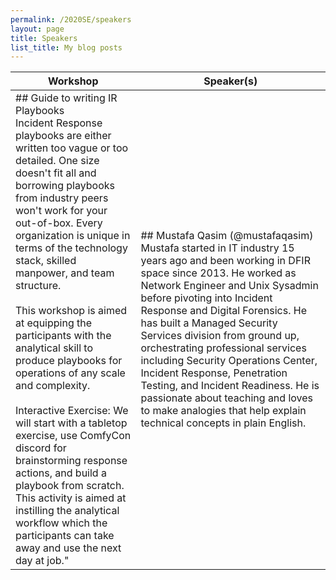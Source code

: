```yaml
---
permalink: /2020SE/speakers
layout: page
title: Speakers
list_title: My blog posts
---
```



| Workshop | Speaker(s) |
| ------ | ------ |
| ## Guide to writing IR Playbooks <br /> Incident Response playbooks are either written too vague or too detailed. One size doesn't fit all and borrowing playbooks from industry peers won't work for your out-of-box. Every organization is unique in terms of the technology stack, skilled manpower, and team structure. <br /> <br /> This workshop is aimed at equipping the participants with the analytical skill to produce playbooks for operations of any scale and complexity. <br /><br /> Interactive Exercise: We will start with a tabletop exercise, use ComfyCon discord for brainstorming response actions, and build a playbook from scratch. This activity is aimed at instilling the analytical workflow which the participants can take away and use the next day at job."|  ## Mustafa Qasim (@mustafaqasim) <br /> Mustafa started in IT industry 15 years ago and been working in DFIR space since 2013. He worked as Network Engineer and Unix Sysadmin before pivoting into Incident Response and Digital Forensics. He has built a Managed Security Services division from ground up, orchestrating professional services including Security Operations Center, Incident Response, Penetration Testing, and Incident Readiness. He is passionate about teaching and loves to make analogies that help explain  technical concepts in plain English.|
